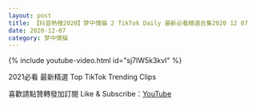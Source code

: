 ```yaml
---
layout: post
title: 【抖音熱搜2020】梦中情猫 2 TikTok Daily 最新必看精選合集2020 12 07
date: 2020-12-07
category: 梦中情猫
---
```


{% include youtube-video.html id="sj7IW5k3kvI" %}

2021必看 最新精選 Top TikTok Trending Clips

喜歡請點贊轉發加訂閱 Like & Subscribe：[YouTube](https://www.youtube.com/channel/UCAoR7VcanIPd04uEq_GIylA/videos)

